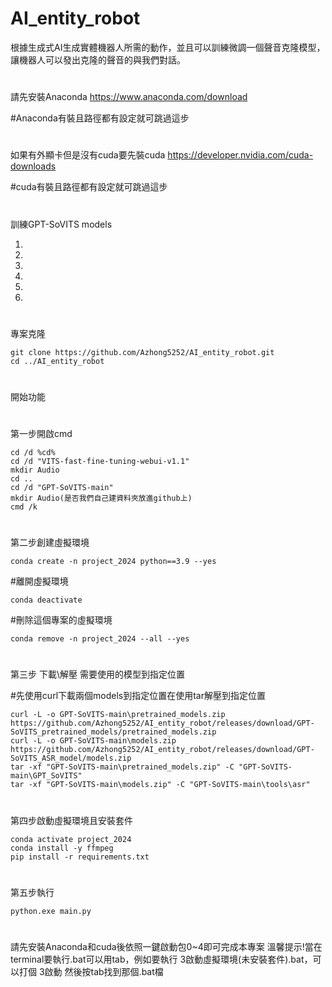 # AI_entity_robot
根據生成式AI生成實體機器人所需的動作，並且可以訓練微調一個聲音克隆模型，讓機器人可以發出克隆的聲音的與我們對話。
#
請先安裝Anaconda https://www.anaconda.com/download

#Anaconda有裝且路徑都有設定就可跳過這步
#
如果有外顯卡但是沒有cuda要先裝cuda https://developer.nvidia.com/cuda-downloads

#cuda有裝且路徑都有設定就可跳過這步
#
訓練GPT-SoVITS models

1.

2.

3.

4.

5.

6.
#
專案克隆
```
git clone https://github.com/Azhong5252/AI_entity_robot.git
cd ../AI_entity_robot
```
#
開始功能
#
第一步開啟cmd
```
cd /d %cd%
cd /d "VITS-fast-fine-tuning-webui-v1.1"
mkdir Audio
cd ..
cd /d "GPT-SoVITS-main"
mkdir Audio(是否我們自己建資料夾放進github上)
cmd /k
```
#
第二步創建虛擬環境
```
conda create -n project_2024 python==3.9 --yes
```
#離開虛擬環境
```
conda deactivate
```
#刪除這個專案的虛擬環境
```
conda remove -n project_2024 --all --yes
```
#
第三步 下載\解壓 需要使用的模型到指定位置

#先使用curl下載兩個models到指定位置在使用tar解壓到指定位置
```
curl -L -o GPT-SoVITS-main\pretrained_models.zip https://github.com/Azhong5252/AI_entity_robot/releases/download/GPT-SoVITS_pretrained_models/pretrained_models.zip
curl -L -o GPT-SoVITS-main\models.zip https://github.com/Azhong5252/AI_entity_robot/releases/download/GPT-SoVITS_ASR_model/models.zip
tar -xf "GPT-SoVITS-main\pretrained_models.zip" -C "GPT-SoVITS-main\GPT_SoVITS"
tar -xf "GPT-SoVITS-main\models.zip" -C "GPT-SoVITS-main\tools\asr"
```
#
第四步啟動虛擬環境且安裝套件
```
conda activate project_2024
conda install -y ffmpeg
pip install -r requirements.txt
```
#
第五步執行
```
python.exe main.py
```
#
請先安裝Anaconda和cuda後依照一鍵啟動包0~4即可完成本專案
溫馨提示!當在terminal要執行.bat可以用tab，例如要執行 3啟動虛擬環境(未安裝套件).bat，可以打個 3啟動 然後按tab找到那個.bat檔
#
